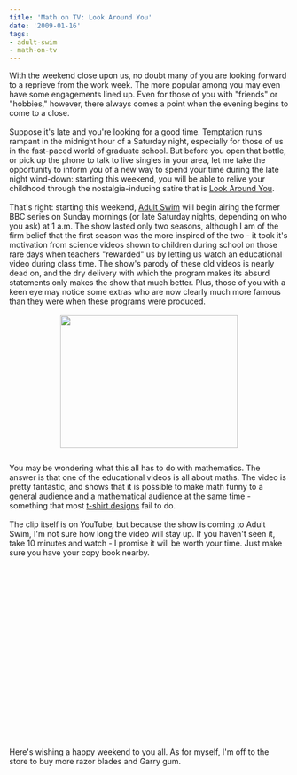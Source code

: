 ```yaml
---
title: 'Math on TV: Look Around You'
date: '2009-01-16'
tags:
- adult-swim
- math-on-tv
---
```


With the weekend close upon us, no doubt many of you are looking forward to a reprieve from the work week.  The more popular among you may even have some engagements lined up.  Even for those of you with "friends" or "hobbies," however, there always comes a point when the evening begins to come to a close.<br /><br />Suppose it's late and you're looking for a good time.   Temptation runs rampant in the midnight hour of a Saturday night, especially for those of us in the fast-paced world of graduate school.  But before you open that bottle, or pick up the phone to talk to live singles in your area, let me take the opportunity to inform you of a new way to spend your time during the late night wind-down: starting this weekend, you will be able to relive your childhood through the nostalgia-inducing satire that is <a href="http://en.wikipedia.org/wiki/Look_around_you">Look Around You</a>.<br /><br />That's right: starting this weekend, <a href="http://www.adultswim.com/">Adult Swim</a> will begin airing the former BBC series on Sunday mornings (or late Saturday nights, depending on who you ask) at 1 a.m.  The show lasted only two seasons, although I am of the firm belief that the first season was the more inspired of the two - it took it's motivation from science videos shown to children during school on those rare days when teachers "rewarded" us by letting us watch an educational video during class time.  The show's parody of these old videos is nearly dead on, and the dry delivery with which the program makes its absurd statements only makes the show that much better.  Plus, those of you with a keen eye may notice some extras who are now clearly much more famous than they were when these programs were produced.<br /><br /><a onblur="try {parent.deselectBloggerImageGracefully();} catch(e) {}" href="http://3.bp.blogspot.com/_fM0L9abY3bo/SXDqVuUiZFI/AAAAAAAAAH0/Zsm2RI8OtQM/s1600-h/look_around_you.jpg"><img style="margin: 0px auto 10px; display: block; text-align: center; cursor: pointer; width: 320px; height: 240px;" src="http://3.bp.blogspot.com/_fM0L9abY3bo/SXDqVuUiZFI/AAAAAAAAAH0/Zsm2RI8OtQM/s320/look_around_you.jpg" alt="" id="BLOGGER_PHOTO_ID_5291987221092656210" border="0" /></a><br />You may be wondering what this all has to do with mathematics.  The answer is that one of the educational videos is all about maths.  The video is pretty fantastic, and shows that it is possible to make math funny to a general audience and a mathematical audience at the same time - something that most <a href="http://mathgoespop.blogspot.com/2008/07/designer-math.html">t-shirt designs</a> fail to do.<br /><br />The clip itself is on YouTube, but because the show is coming to Adult Swim, I'm not sure how long the video will stay up.  If you haven't seen it, take 10 minutes and watch - I promise it will be worth your time.  Just make sure you have your copy book nearby.<br /><br /><center><object height="295" width="480"><param name="movie" value="http://www.youtube.com/v/drE5cHe6c3s&amp;hl=en&amp;fs=1"><param name="allowFullScreen" value="true"><param name="allowscriptaccess" value="always"><embed src="http://www.youtube.com/v/drE5cHe6c3s&amp;hl=en&amp;fs=1" type="application/x-shockwave-flash" allowscriptaccess="always" allowfullscreen="true" height="295" width="480"></embed></object></center><br />Here's wishing a happy weekend to you all.  As for myself, I'm off to the store to buy more razor blades and Garry gum.
